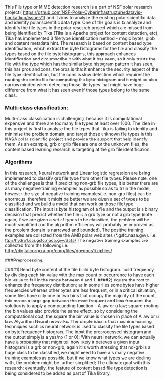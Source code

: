 This File type or MIME detection research is a part of NSF polar research project ( https://github.com/NSF-Polar-Cyberinfrastructure/datavis-hackathon/issues/1) and it aims to analyze the existing polar scientific data and identify polar scientific data type.
One of the goals is to analyze and identify the file types in the polar research project which are missed from being identified by Tika (Tika is a Apache project for content detection, etc), Tika has implemented 3 file type identification method - magic bytes, glob and content metadata hint. The research is based on content based type identification, which extract the byte histograms for the file and classify the types based on the file byte histograms, this approach enhances identification and circumscribe it with what it has seen, so it only trusts the file with the type which has the similar byte histogram pattern it has seen, this has pros and cons, the pros is that it enhance the security aspect of the file type identification, but the cons is slow detection which requires the reading the entire file for computing the byte histogram and it might be also narrow minded when detecting those file types that might have huge difference from what it has seen even if those types belong to the same class.

### Multi-class classification:
Multi-class classification is challenging, because it is computational expensive and there are too many file types at least over 1000. The idea in this project is first to analyse the file types that Tika is failing to identify and minimize the problem domain, and target those unknown file types in this NASA polar scientific project and provide the support that help identify them.
As an example, grb or grib files are one of the unknown files, the content based learning research is targeting at the grb file identification.

### Algorithms
In this research, Neural network and Linear logistic regression are being implemented to classify grb file type from other file types. Please note, one of the challenges is that if predicting non-grb file types, it is better there are as many negative training examples as possible so as to train the model, however the size of negative training examples(i.e. non-grb files) can be enormous, therefore it might be better we are given a set of types to be classified and we build a model that can work on those file type classification.
The input is byte histogram of a file and the output is a binary decision that predict whether the file is a grb type or not a grb type (note again, if we are given a set of types to be classified, the problem will be much simplified and the algorithm efficiency will probably be improved as the problem domain is narrowed and bounded).
The positive training examples are collected from the AMD polar web sites (*.gsfc.nasa.gov). i.e. ftp://hydro1.sci.gsfc.nasa.gov/data/
The negative training examples are collected from the following i.e. http://digitalcorpora.org/corp/files/govdocs1/zipfiles/ 

###Preprocessing. 

####1) Read byte content of the file build byte histogram. build frequency by dividing each bin value with the max count of occurrence to have each bin value to fall in the range between 0 and 1.
####2) square the root to enhance the frequency distribution; as in some files some bytes have higher frequencies whereas other bytes are less frequent, or in a critical situation, some files have only one or two bins that occupy the majority of the count, this makes a large gap between the most frequent and less frequent, the solution is to apply a compounding function - A law or u law; square-rooting the bin values also provide the same effect, so by considering the computational cost, the square the bin value is chosen in place of A law or u law.
Algorithm Neural networks. 
The simple idea is that machine learning techniques such as neural network is used to classify the file types based on byte frequency histogram. The input the preprocessed histogram and the output simply is a yes/no (1 or 0); With neural network, we can actually have a probability that might tell how likely it believes a given input histogram is a grb or non-grb, again it is worth stressing that no-grb is a huge class to be classified, we might need to have a s many negative training examples as possible, but if we know what types we are dealing with, the problem might be further simplified;
The ultimate goal with this research: eventually, the feature of content based file type detection is being considered to be added as part of Tika library.
